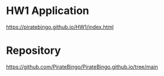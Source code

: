 # HW1 Application
https://piratebingo.github.io/HW1/index.html

# Repository
https://github.com/PirateBingo/PirateBingo.github.io/tree/main
